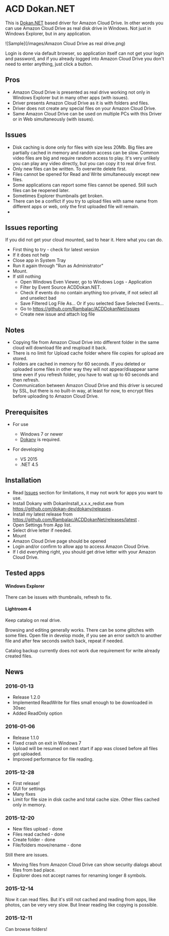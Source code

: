 ACD Dokan.NET
=============

This is [Dokan.NET](https://github.com/dokan-dev/dokan-dotnet) based driver for Amazon Cloud Drive. 
In other words you can use Amazon Cloud Drive as real disk drive in Windows. 
Not just in Windows Explorer, but in any application.

![Sample](/images/Amazon Cloud Drive as real drive.png)

Login is done via default browser, so application itself can not get your login and password, 
and if you already logged into Amazon Cloud Drive you don't need to enter anything, just click a button.

Pros
----
* Amazon Cloud Drive is presented as real drive working not only in Windows Explorer but in many other apps (with issues). 
* Driver presents Amazon Cloud Drive as it is with folders and files. 
* Driver does not create any special files on your Amazon Cloud Drive.
* Same Amazon Cloud Drive can be used on multiple PCs with this Driver or in Web simultaneously (with issues). 


Issues
------
* Disk caching is done only for files with size less 20Mb. Big files are partially cached in memory and random access can be slow. Common video files are big and require random access to play. It's very unlikely you can play any video directly, but you can copy it to real drive first.
* Only new files can be written. To overwrite delete first.
* Files cannot be opened for Read and Write simultaneously except new files.
* Some applications can report some files cannot be opened. Still such files can be reopened later.
* Sometimes Explorer thumbnails get broken.
* There can be a conflict if you try to upload files with same name from different apps or web, only the first uploaded file will remain.
* 

Issues reporting
----------------
If you did not get your cloud mounted, sad to hear it. Here what you can do.
* First thing to try - check for latest version
* If it does not help
* Close app in System Tray
* Run it again through "Run as Administrator"
* Mount.
* If still nothing
  * Open Windows Even Viewer, go to Windows Logs - Application
  * Filter by Event Source ACDDokan.NET.
  * Check if events do no contain anything too private, if not select all and unselect bad
  * Save Filtered Log File As... Or if you selected Save Selected Events...
  * Go to https://github.com/Rambalac/ACDDokanNet/issues
  * Create new issue and attach log file

Notes
-----
* Copying file from Amazon Cloud Drive into different folder in the same cloud will download file and reupload it back.
* There is no limit for Upload cache folder where file copies for upload are stored.
* Folders are cached in memory for 60 seconds. If you deleted or uploaded some files in other way they will not appear/disappear same time even if you refresh folder, you have to wait up to 60 seconds and then refresh.
* Communication between Amazon Cloud Drive and this driver is secured by SSL, but there is no built-in way, at least for now, to encrypt files before uploading to Amazon Cloud Drive.

Prerequisites
-------------
- For use
    * Windows 7 or newer
    * [Dokany](https://github.com/dokan-dev/dokany/releases) is required.

- For developing
    * VS 2015
    * .NET 4.5

Installation
------------
* Read [Issues](#issues) section for limitations, it may not work for apps you want to use.
* Install Dokany with DokanInstall_x.x.x_redist.exe from https://github.com/dokan-dev/dokany/releases .
* Install my latest release from https://github.com/Rambalac/ACDDokanNet/releases/latest .
* Open Settings from App list.
* Select drive letter if needed.
* Mount
* Amazon Cloud Drive page should be opened
* Login and/or confirm to allow app to access Amazon Cloud Drive.
* If I did everything right, you should get drive letter with your Amazon Cloud Drive.

Tested apps
-----------
#### Windows Explorer
There can be issues with thumbnails, refresh to fix.

#### Lightroom 4
Keep catalog on real drive. 

Browsing and editing generally works. There can be some glitches with some files. Open file in develop mode, if you see an error switch to another file and after few seconds switch back, repeat if needed.

Catalog backup currently does not work due requirement for write already created files.

News
----
### 2016-01-13
* Release 1.2.0
* Implemented ReadWrite for files small enough to be downloaded in 30sec
* Added ReadOnly option

### 2016-01-06
* Release 1.1.0
* Fixed crash on exit in Windows 7
* Upload will be resumed on next start if app was closed before all files got uploaded.
* Improved performance for file reading.

### 2015-12-28
* First release!
* GUI for settings
* Many fixes
* Limit for file size in disk cache and total cache size. Other files cached only in memory.

### 2015-12-20
* New files upload - done
* Files read cached - done
* Create folder - done
* File/folders move/rename - done

Still there are issues. 
* Moving files from Amazon Cloud Drive can show security dialogs about files from bad place. 
* Explorer does not accept names for renaming longer 8 symbols.

### 2015-12-14
Now it can read files. But it's still not cached and reading from apps, like photos, can be very very slow. But linear reading like copying is possible.

### 2015-12-11
Can browse folders!
